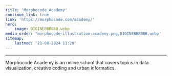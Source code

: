 ```yaml
---
title: 'Morphocode Academy'
continue_link: true
link: 'https://morphocode.com/academy/'
hero:
    image: DIGINEBBBBBB.webp
media_order: 'morphocode-illustration-academy.png,DIGINEBBBBBB.webp'
sitemap:
    lastmod: '21-08-2024 11:28'
---
```


***
Morphocode Academy is an online school that covers topics in data visualization, creative coding and urban informatics.